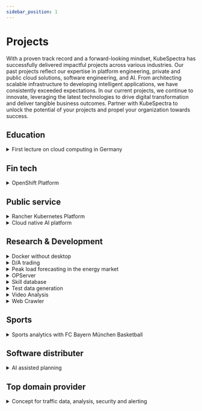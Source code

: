 ```yaml
---
sidebar_position: 1
---
```

# Projects

With a proven track record and a forward-looking mindset, KubeSpectra has successfully delivered impactful projects across various industries. Our past projects reflect our expertise in platform engineering, private and public cloud solutions, software engineering, and AI. From architecting scalable infrastructure to developing intelligent applications, we have consistently exceeded expectations. In our current projects, we continue to innovate, leveraging the latest technologies to drive digital transformation and deliver tangible business outcomes. Partner with KubeSpectra to unlock the potential of your projects and propel your organization towards success.

## Education
<details style={{backgroundColor:"#31319630", border: "1px solid #313196", color:"white"}}>
  <summary>First lecture on cloud computing in Germany</summary>
  <div>
    <div>We created the first lecture on Cloud Native Comuting in Germany. <a style={{color:"#6CA8B7"}} href="../blog/lecture">Read more</a></div>
  </div>
</details>

## Fin tech
<details style={{backgroundColor:"#31319630", border: "1px solid #313196", color:"white"}}>
  <summary>OpenShift Platform</summary>
  <div>
    <div>The goal was to install Cloud Pak for Data in Openshift OKD. For this we used Linux VMs from Azure.</div>
  </div>
</details>

## Public service
<details style={{backgroundColor:"#31319630", border: "1px solid #313196", color:"white"}}>
  <summary>Rancher Kubernetes Platform</summary>
  <div>
    <div><b>Situation:</b><br />
        Migration of internal applications to a new intranet platform, with a focus on open source software and a cloud native architecture.<br /><br />
        <b>Project approach:</b><br />
        The objective was to implement an overall architecture for platform, local development environment, network and all interfaces (users, databases, storage, etc.). The focus was on the introduction of:
        <ul>
          <li>Kubernetes and a cluster management system </li>
          <li>communication encryption / access control via service mesh </li>
          <li>introduction of new open source tools </li>
          <li>DevOps concepts </li>
          <li>Operators and other automation solutions </li>
        </ul><br />
        In addition, the developers were advised on migration with regard to cloudnative application architectures. For this purpose, general guidelines and architecture decisions for new technologies were created and blueprints for microservice architectures, claim check patterns and monitoring of performance and availability of services were developed.</div>
  </div>
</details>

<details style={{backgroundColor:"#31319630", border: "1px solid #313196", color:"white"}}>
  <summary>Cloud native AI platform</summary>
  <div>
    <div>Based on KubeFlow and with a GPU connection, an AI platform was developed in a Kubernetes cluster. Models are to be developed in this platform which, according to the security concept, must not leave the Kubernetes platform (development environment and virtual computer in the platform).</div>
  </div>
</details>

## Research & Development
<details style={{backgroundColor:"#31319630", border: "1px solid #313196", color:"white"}}>
  <summary>Docker without desktop</summary>
  <div>
    <div>Docker Desktop becomes commercial, we show you a free alternative - Docker in Windows Subsystem for Linux (WSL).
    Docker's free products are used by millions of developers to build, publish and run applications - in data centers, the public cloud or with Docker Desktop on the local PC. 
    55% of developers use Docker every day at work. <a style={{color:"#6CA8B7"}} href="../blog/docker-in-wsl">Read more</a></div>
  </div>
</details>

<details style={{backgroundColor:"#31319630", border: "1px solid #313196", color:"white"}}>
  <summary>D/A trading</summary>
  <div>
    <div>Data-driven trading recommendations in D/A power trading. This is based on market data that is analyzed using state-of-the-art AI algorithms. From this, forecasts are calculated and made available via online dashboard or messaging system. With these recommendations your trading performance increases and at the same time it reduces the time for market observations.</div>
  </div>
</details>

<details style={{backgroundColor:"#31319630", border: "1px solid #313196", color:"white"}}>
  <summary>Peak load forecasting in the energy market</summary>
  <div>
    <div><p>Load peaks occur in many networked systems, such as data centers, logistics or power grids. In the case of internal power grids, load peaks result in disproportionately high costs, since either excess capacities have to be maintained or services have to be purchased externally.
    Using AI-based methods, energy load peaks (which cost a lot of money) are automatically predicted and intercepted via adapted production control. This is done by machine learning, which is used to create transparency about the max. daily load withdrawals. The fine control (management) of the decisive energy consumers can thus be optimized.</p>
    <p><b>Conclusion:</b> Especially medium-sized industrial companies can significantly reduce their energy costs with this lightweight AI solution - quickly, easily and safely.</p>
    </div>
  </div>
</details>

<details style={{backgroundColor:"#31319630", border: "1px solid #313196", color:"white"}}>
  <summary>OPServer</summary>
  <div>
    <div>OPServer is a maintenance tool for platform operators and is used for continuous monitoring of PaaS systems. For this purpose, a series of small testers were implemented, which, for example, check whether external access from load balancers is possible. The tool then collects the test results including logging and monitoring statistics and shows in a UI if everything works. The Git repo with the source code can be accessed here: <https://github.com/infologistix/opserver>.</div>
  </div>
</details>

<details style={{backgroundColor:"#31319630", border: "1px solid #313196", color:"white"}}>
  <summary>Skill database</summary>
  <div>
    <div>A web application where users can enter their technical skills. This information is sent from the frontend to the backend and from there to the graph database "Neo4j". Afterwards, the aggregated data/user information can be viewed in the Shopify format. The goal of this application is to be able to assign suitable employees to projects/project tenders as quickly as possible and to have contact persons for individual technologies.</div>
  </div>
</details>

<details style={{backgroundColor:"#31319630", border: "1px solid #313196", color:"white"}}>
  <summary>Test data generation</summary>
  <div>
    <div>Before new applications go into production, data-driven tests are essential to ensure the quality of software and applications. For these tesings we have built a test data generator. <a style={{color:"#6CA8B7"}} href="../blog/testdata">Read more</a></div>
  </div>
</details>

<details style={{backgroundColor:"#31319630", border: "1px solid #313196", color:"white"}}>
  <summary>Video Analysis</summary>
  <div>
    <div>Development of an AI system that uses a neural network (ssd-mobilenet-v2) to analyze the video feed of a camera and extract characteristics such as number of people, direction of movement, clothing, etc. These characteristics are further processed by a subsequent cloud system. These characteristics are further processed, aggregated and visually displayed by a subsequent cloud system.</div>
  </div>
</details>

<details style={{backgroundColor:"#31319630", border: "1px solid #313196", color:"white"}}>
  <summary>Web Crawler</summary>
  <div>
    <div>WebCrawlers are a simple, effective and inexpensive way to search websites for specific information and make it available in compressed form. The programs are thus ideally suited to perform 
    repetitive tasks. <a style={{color:"#6CA8B7"}} href="../blog/webcrawler">Read more</a></div>
  </div>
</details>

## Sports
<details style={{backgroundColor:"#31319630", border: "1px solid #313196", color:"white"}}>
  <summary>Sports analytics with FC Bayern München Basketball</summary>
  <div>
    <div>Unlike other sports, basketball has been using statistical analysis for decades to improve game, player and team coordination. We have further developed these approaches together with a top 
    professional club and by using advanced analytics. <a style={{color:"#6CA8B7"}} href="https://infologistix.de/sports-analytics/">Read more</a></div>
  </div>
</details>

## Software distributer
<details style={{backgroundColor:"#31319630", border: "1px solid #313196", color:"white"}}>
  <summary>AI assisted planning</summary>
  <div>
    <div>Development of an (AI-based) "intelligent assistance function" to complement existing planning software for industrial applications.
      With the currently used planning software, the user has to set a fixed set of parameters and can then, through manual, iterative changes, achieve a result. This "trial & error" approach is to be supplemented/replaced by an automatic optimization tool.</div>
  </div>
</details>

## Top domain provider
<details style={{backgroundColor:"#31319630", border: "1px solid #313196", color:"white"}}>
  <summary>Concept for traffic data, analysis, security and alerting</summary>
  <div>
    <div>We created a concept with requirements how Kubernetes can be used in combination with Clickhouse and appropriate evaluation tools to realize a performant platform for a large amount of data.</div>
  </div>
</details>

